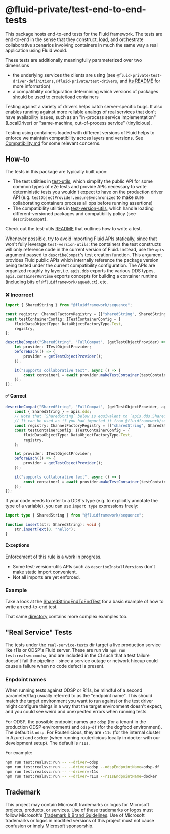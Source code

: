 # @fluid-private/test-end-to-end-tests

This package hosts end-to-end tests for the Fluid framework.
The tests are end-to-end in the sense that they construct, load, and orchestrate collaborative scenarios involving containers
in much the same way a real application using Fluid would.

These tests are additionally meaningfully parameterized over two dimensions

-   the underlying services the clients are using (see `@fluid-private/test-driver-definitions`, `@fluid-private/test-drivers`, and [its README](../test-drivers/README.md) for more information)
-   a compatibility configuration determining which versions of packages should be used to create/load containers

Testing against a variety of drivers helps catch server-specific bugs.
It also enables running against more reliable analogs of real services that don't have availability issues, such as an "in-process service implementation" (LocalDriver) or "same-machine, out-of-process service" (tinylicious).

Testing using containers loaded with different versions of Fluid helps to enforce we maintain compatibility across layers and versions.
See [Compatibility.md](../../../docs/content/docs/deep/compatibility.md) for some relevant concerns.

## How-to

The tests in this package are typically built upon:

-   The test utilities in [test-utils](../test-utils/README.md), which simplify the public API for some common types of e2e tests and provide APIs necessary to write deterministic tests you wouldn't expect to have on the production driver API (e.g. `testObjectProvider.ensureSynchronized` to make sure collaborating containers process all ops before running assertions)
-   The compatibility utilities in [test-version-utils](../test-version-utils/README.md), which handle loading different-versioned packages and compatibility policy (see `describeCompat`).

Check out the test-utils [README](../test-utils/README.md) that outlines how to write a test.

Whenever possible, try to avoid importing Fluid APIs statically, since that won't fully leverage `test-version-utils`:
the containers the test constructs will only reference code in the current version of Fluid.
Instead, use the `apis` argument passed to `describeCompat`'s test creation function.
This argument provides Fluid public APIs which internally reference the package version being tested under the current compatibility configuration.
The APIs are organized roughly by layer, i.e. `apis.dds` exports the various DDS types,
`apis.containerRuntime` exports concepts for building a container runtime (including bits of `@fluidframework/aqueduct`), etc.

### ❌ Incorrect

```typescript
import { SharedString } from "@fluidframework/sequence";

const registry: ChannelFactoryRegistry = [["sharedString", SharedString.getFactory()]];
const testContainerConfig: ITestContainerConfig = {
	fluidDataObjectType: DataObjectFactoryType.Test,
	registry,
};

describeCompat("SharedString", "FullCompat", (getTestObjectProvider) => {
	let provider: ITestObjectProvider;
	beforeEach(() => {
		provider = getTestObjectProvider();
	});

	it("supports collaborative text", async () => {
		const container1 = await provider.makeTestContainer(testContainerConfig);
	});
});
```

#### ✅ Correct

```typescript
describeCompat("SharedString", "FullCompat", (getTestObjectProvider, apis) => {
	const { SharedString } = apis.dds;
	// Note that `SharedString` below is equivalent to `apis.dds.SharedString`.
	// It can be used as if you had imported it from @fluidframework/sequence at runtime.
	const registry: ChannelFactoryRegistry = [["sharedString", SharedString.getFactory()]];
	const testContainerConfig: ITestContainerConfig = {
		fluidDataObjectType: DataObjectFactoryType.Test,
		registry,
	};

	let provider: ITestObjectProvider;
	beforeEach(() => {
		provider = getTestObjectProvider();
	});

	it("supports collaborative text", async () => {
		const container1 = await provider.makeTestContainer(testContainerConfig);
	});
});
```

If your code needs to refer to a DDS's type (e.g. to explicitly annotate the type of a variable), you can
use `import type` expressions freely:

```typescript
import type { SharedString } from "@fluidframework/sequence";

function insert(str: SharedString): void {
	str.insertText(0, "hello");
}
```

#### Exceptions

Enforcement of this rule is a work in progress.

-   Some test-version-utils APIs such as `describeInstallVersions` don't make static import convenient.
-   Not all imports are yet enforced.

### Example

Take a look at the [SharedStringEndToEndTest](src/test/sharedStringEndToEndTests.spec.ts) for a basic example
of how to write an end-to-end test.

That same [directory](src/test) contains more complex examples too.

## "Real Service" Tests

The tests under the `real-service-tests` dir target a live production service like r11s or ODSP's Fluid server.
These are run via `npm run test:realsvc:mocha`, and are included in the CI such that a test failure doesn't
fail the pipeline - since a service outage or network hiccup could cause a failure when no code defect is present.

### Enpdoint names

When running tests against ODSP or R11s, be mindful of a second parameter/flag usually referred to as the "endpoint name".
This should match the target environment you want to run against or the test driver might configure things in a way
that the target environment doesn't expect, and you could see weird and unexpected errors when running tests.

For ODSP, the possible endpoint names are `odsp` (for a tenant in the production ODSP environment) and `odsp-df`
(for the dogfood environment).
The default is `odsp`.
For Routerlicious, they are `r11s` (for the internal cluster in Azure) and `docker` (when running routerlicious locally
in docker with our development setup).
The default is `r11s`.

For example:

```bash
npm run test:realsvc:run -- --driver=odsp
npm run test:realsvc:run -- --driver=odsp --odspEndpointName=odsp-df
npm run test:realsvc:run -- --driver=r11s
npm run test:realsvc:run -- --driver=r11s --r11sEndpointName=docker
```

## Trademark

This project may contain Microsoft trademarks or logos for Microsoft projects, products, or services. Use of these trademarks
or logos must follow Microsoft's [Trademark & Brand Guidelines](https://www.microsoft.com/en-us/legal/intellectualproperty/trademarks/usage/general).
Use of Microsoft trademarks or logos in modified versions of this project must not cause confusion or imply Microsoft sponsorship.
